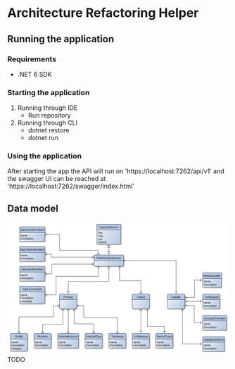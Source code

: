 # Architecture Refactoring Helper

## Running the application

### Requirements

- .NET 6 SDK

### Starting the application

1. Running through IDE
    - Run repository
2. Running through CLI
    - dotnet restore
    - dotnet run

### Using the application

After starting the app the API will run on 'https://localhost:7262/api/v1' and the swagger UI can be reached at 'https://localhost:7262/swagger/index.html'

## Data model

![Data model](Docs/data-model.png)
TODO
